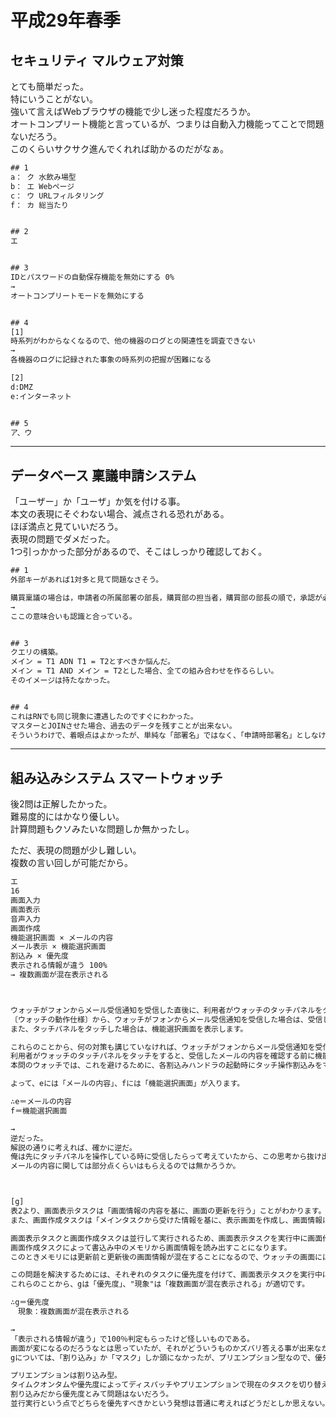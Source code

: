 # 平成29年春季

## セキュリティ マルウェア対策

とても簡単だった。  
特にいうことがない。  
強いて言えばWebブラウザの機能で少し迷った程度だろうか。  
オートコンプリート機能と言っているが、つまりは自動入力機能ってことで問題ないだろう。  
このくらいサクサク進んでくれれば助かるのだがなぁ。  

``` txt : 回答 10分 10/10
## 1
a： ク 水飲み場型
b： エ Webページ
c： ウ URLフィルタリング
f： カ 総当たり


## 2
エ


## 3
IDとパスワードの自動保存機能を無効にする 0%
→
オートコンプリートモードを無効にする


## 4
[1]
時系列がわからなくなるので、他の機器のログとの関連性を調査できない
→
各機器のログに記録された事象の時系列の把握が困難になる

[2]
d:DMZ
e:インターネット


## 5
ア、ウ
```

---

## データベース 稟議申請システム

「ユーザー」か「ユーザ」か気を付ける事。  
本文の表現にそぐわない場合、減点される恐れがある。  
ほぼ満点と見ていいだろう。  
表現の問題でダメだった。  
1つ引っかかった部分があるので、そこはしっかり確認しておく。  

``` txt : 29分 9/10
## 1
外部キーがあれば1対多と見て問題なさそう。

購買稟議の場合は，申請者の所属部署の部長，購買部の担当者，購買部の部長の順で，承認が必要となる。」とあるので、1つの承認申請に対して複数の承認者がつくことがわかります。したがって、承認申請エンティティと承認者情報エンティティのカーディナリティは1対多であり、
→
ここの意味合いも認識と合っている。


## 3
クエリの構築。
メイン = T1 ADN T1 = T2とすべきか悩んだ。
メイン = T1 AND メイン = T2とした場合、全ての組み合わせを作るらしい。
そのイメージは持たなかった。


## 4
これはRNでも同じ現象に遭遇したのですぐにわかった。
マスターとJOINさせた場合、過去のデータを残すことが出来ない。
そういうわけで、着眼点はよかったが、単純な「部署名」ではなく、「申請時部署名」としなければならなかった模様。
```

---

## 組み込みシステム スマートウォッチ

後2問は正解したかった。  
難易度的にはかなり優しい。  
計算問題もクソみたいな問題しか無かったし。  

ただ、表現の問題が少し難しい。  
複数の言い回しが可能だから。  

``` txt : 30分 7/10
エ
16
画面入力
画面表示
音声入力
画面作成
機能選択画面 × メールの内容
メール表示 × 機能選択画面
割込み × 優先度
表示される情報が違う 100%
→ 複数画面が混在表示される



ウォッチがフォンからメール受信通知を受信した直後に、利用者がウォッチのタッチパネルをタッチした場合を想像します。
〔ウォッチの動作仕様〕から、ウォッチがフォンからメール受信通知を受信した場合は、受信したメールの内容をウォッチに表示することがわかります。
また、タッチパネルをタッチした場合は、機能選択画面を表示します。

これらのことから、何の対策も講じていなければ、ウォッチがフォンからメール受信通知を受信した直後に、
利用者がウォッチのタッチパネルをタッチをすると、受信したメールの内容を確認する前に機能選択画面に切り替わってしまうことがわかります。
本問のウォッチでは、これを避けるために、各割込みハンドラの起動時にタッチ操作割込みをマスク（受付無効に）し、メインタスクが適切なタイミングで解除する仕様になっています。

よって、eには「メールの内容」、fには「機能選択画面」が入ります。

∴e＝メールの内容
f＝機能選択画面

→
逆だった。
解説の通りに考えれば、確かに逆だ。
俺は先にタッチパネルを操作している時に受信したらって考えていたから、この思考から抜け出せなかった。
メールの内容に関しては部分点くらいはもらえるのでは無かろうか。



[g]
表2より、画面表示タスクは「画面情報の内容を基に、画面の更新を行う」ことがわかります。
また、画面作成タスクは「メインタスクから受けた情報を基に、表示画面を作成し、画面情報に書き込む。」とあり、画面情報を更新します。

画面表示タスクと画面作成タスクは並行して実行されるため、画面表示タスクを実行中に画面作成タスクが動作すると、画面表示タスクは、
画面作成タスクによって書込み中のメモリから画面情報を読み出すことになります。
このときメモリには更新前と更新後の画面情報が混在することになるので、ウォッチの画面には複数画面が混在表示されることになります。

この問題を解決するためには、それぞれのタスクに優先度を付けて、画面表示タスクを実行中に画面作成タスクを動作しないようにする必要があります。
これらのことから、gは「優先度」、"現象"は「複数画面が混在表示される」が適切です。

∴g＝優先度
　現象：複数画面が混在表示される

→
「表示される情報が違う」で100％判定もらったけど怪しいものである。
画面が変になるのだろうなとは思っていたが、それがどういうものかズバリ答える事が出来なかった。
gについては、「割り込み」か「マスク」しか頭になかったが、プリエンプション型なので、優先度であるべきだった。

プリエンプションは割り込み型。
タイムクオンタムや優先度によってディスパッチやプリエンプションで現在のタスクを切り替える。
割り込みだから優先度とみて問題はないだろう。
並行実行という点でどちらを優先すべきかという発想は普通に考えればどうだとしか思えない。
```

